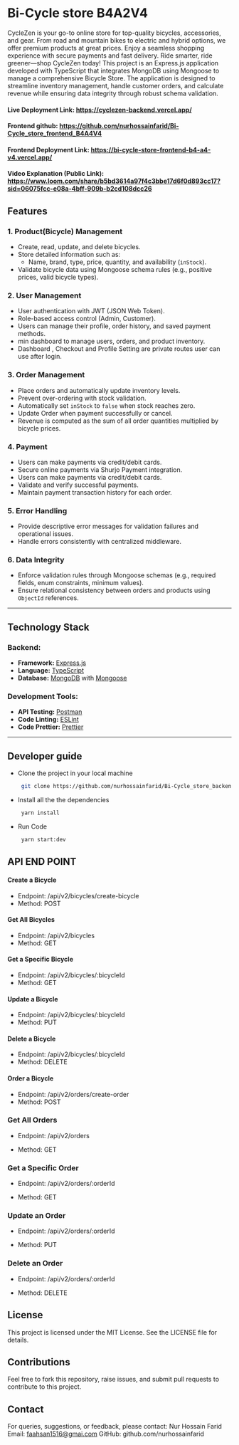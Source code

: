 # Bi-Cycle store B4A2V4

CycleZen is your go-to online store for top-quality bicycles, accessories, and gear.
From road and mountain bikes to electric and hybrid options, we offer premium products at great prices.
Enjoy a seamless shopping experience with secure payments and fast delivery.
Ride smarter, ride greener—shop CycleZen today!
This project is an Express.js application developed with TypeScript that integrates MongoDB using Mongoose to manage a comprehensive Bicycle Store. The application is designed to streamline inventory management, handle customer orders, and calculate revenue while ensuring data integrity through robust schema validation.

#### Live Deployment Link: https://cyclezen-backend.vercel.app/

#### Frontend github: https://github.com/nurhossainfarid/Bi-Cycle_store_frontend_B4A4V4

#### Frontend Deployment Link: https://bi-cycle-store-frontend-b4-a4-v4.vercel.app/

#### Video Explanation (Public Link): https://www.loom.com/share/b5bd3614a97f4c3bbe17d6f0d893cc17?sid=06075fcc-e08a-4bff-909b-b2cd108dcc26

## **Features**

### **1. Product(Bicycle) Management**

- Create, read, update, and delete bicycles.
- Store detailed information such as:
  - Name, brand, type, price, quantity, and availability (`inStock`).
- Validate bicycle data using Mongoose schema rules (e.g., positive prices, valid bicycle types).

### **2. User Management**

- User authentication with JWT (JSON Web Token).
- Role-based access control (Admin, Customer).
- Users can manage their profile, order history, and saved payment methods.
- min dashboard to manage users, orders, and product inventory.
- Dashboard , Checkout and Profile Setting are private routes user can use after login.

### **3. Order Management**

- Place orders and automatically update inventory levels.
- Prevent over-ordering with stock validation.
- Automatically set `inStock` to `false` when stock reaches zero.
- Update Order when payment successfully or cancel.
- Revenue is computed as the sum of all order quantities multiplied by bicycle prices.

### **4. Payment**

- Users can make payments via credit/debit cards.
- Secure online payments via Shurjo Payment integration.
- Users can make payments via credit/debit cards.
- Validate and verify successful payments.
- Maintain payment transaction history for each order.

### **5. Error Handling**

- Provide descriptive error messages for validation failures and operational issues.
- Handle errors consistently with centralized middleware.

### **6. Data Integrity**

- Enforce validation rules through Mongoose schemas (e.g., required fields, enum constraints, minimum values).
- Ensure relational consistency between orders and products using `ObjectId` references.

---

## **Technology Stack**

### **Backend:**

- **Framework:** [Express.js](https://expressjs.com/)
- **Language:** [TypeScript](https://www.typescriptlang.org/)
- **Database:** [MongoDB](https://www.mongodb.com/) with [Mongoose](https://mongoosejs.com/)

### **Development Tools:**

- **API Testing:** [Postman](https://www.postman.com/)
- **Code Linting:** [ESLint](https://eslint.org/)
- **Code Prettier:** [Prettier](https://prettier.io/)

---

## **Developer guide**

- Clone the project in your local machine
  ```bash
   git clone https://github.com/nurhossainfarid/Bi-Cycle_store_backend_B4A4V4.git
  ```
- Install all the the dependencies
  ```bash
   yarn install
  ```
- Run Code
  ```bash
   yarn start:dev
  ```

## **API END POINT**

#### **Create a Bicycle**

- Endpoint: /api/v2/bicycles/create-bicycle
- Method: POST

#### **Get All Bicycles**

- Endpoint: /api/v2/bicycles
- Method: GET

#### **Get a Specific Bicycle**

- Endpoint: /api/v2/bicycles/:bicycleId
- Method: GET

#### **Update a Bicycle**

- Endpoint: /api/v2/bicycles/:bicycleId
- Method: PUT

#### **Delete a Bicycle**

- Endpoint: /api/v2/bicycles/:bicycleId
- Method: DELETE

#### **Order a Bicycle**

- Endpoint: /api/v2/orders/create-order
- Method: POST

### **Get All Orders**

- Endpoint: /api/v2/orders

- Method: GET

### **Get a Specific Order**

- Endpoint: /api/v2/orders/:orderId

- Method: GET

### **Update an Order**

- Endpoint: /api/v2/orders/:orderId

- Method: PUT

### **Delete an Order**

- Endpoint: /api/v2/orders/:orderId

- Method: DELETE

## License

This project is licensed under the MIT License. See the LICENSE file for details.

## Contributions

Feel free to fork this repository, raise issues, and submit pull requests to contribute to this project.

## Contact

For queries, suggestions, or feedback, please contact:
Nur Hossain Farid
Email: faahsan1516@gmai.com
GitHub: github.com/nurhossainfarid
